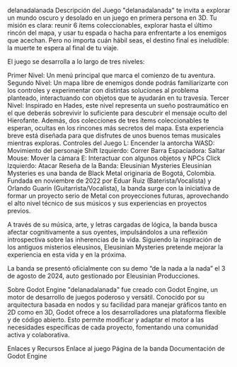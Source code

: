 delanadalanada
Descripción del Juego
"delanadalanada" te invita a explorar un mundo oscuro y desolado en un juego en primera persona en 3D. Tu misión es clara: reunir 6 ítems coleccionables, explorar hasta el último rincón del mapa, y usar tu espada o hacha para enfrentarte a los enemigos que acechan. Pero no importa cuán hábil seas, el destino final es ineludible: la muerte te espera al final de tu viaje.

El juego se desarrolla a lo largo de tres niveles:

Primer Nivel: Un menú principal que marca el comienzo de tu aventura.
Segundo Nivel: Un mapa libre de enemigos donde podrás familiarizarte con los controles y experimentar con distintas soluciones al problema planteado, interactuando con objetos que te ayudarán en tu travesía.
Tercer Nivel: Inspirado en Hades, este nivel representa un sueño postraumático en el que deberás sobrevivir lo suficiente para descubrir el mensaje oculto del Hierofante. Además, dos colecciones de tres ítems coleccionables te esperan, ocultas en los rincones más secretos del mapa. Esta experiencia breve está diseñada para que disfrutes de unos buenos temas musicales mientras exploras.
Controles del Juego
L: Encender la antorcha
WASD: Movimiento del personaje
Shift Izquierdo: Correr
Barra Espaciadora: Saltar
Mouse: Mover la cámara
E: Interactuar con algunos objetos y NPCs
Click Izquierdo: Atacar
Reseña de la Banda: Eleusinian Mysteries
Eleusinian Mysteries es una banda de Black Metal originaria de Bogotá, Colombia. Fundada en noviembre de 2022 por Eduar Ruiz (Baterista/Vocalista) y Orlando Guarín (Guitarrista/Vocalista), la banda surge con la iniciativa de formar un proyecto serio de Metal con proyecciones futuras, aprovechando el alto nivel técnico de sus músicos y sus experiencias en proyectos previos.

A través de su música, arte, y letras cargadas de lógica, la banda busca afectar cognitivamente a sus oyentes, impulsándolos a una reflexión introspectiva sobre las inherencias de la vida. Siguiendo la inspiración de los antiguos misterios eleusinos, Eleusinian Mysteries pretende mejorar la experiencia en esta vida y en la próxima.

La banda se presentó oficialmente con su demo “de la nada a la nada” el 3 de agosto de 2024, auto gestionado por Eleusinian Producciones.

Sobre Godot Engine
"delanadalanada" fue creado con Godot Engine, un motor de desarrollo de juegos poderoso y versátil. Conocido por su arquitectura basada en nodos y su facilidad para manejar gráficos tanto en 2D como en 3D, Godot ofrece a los desarrolladores una plataforma flexible y de código abierto. Esto permite modificar y adaptar el motor a las necesidades específicas de cada proyecto, fomentando una comunidad activa y colaborativa.

Enlaces y Recursos
Enlace al juego
Página de la banda
Documentación de Godot Engine
